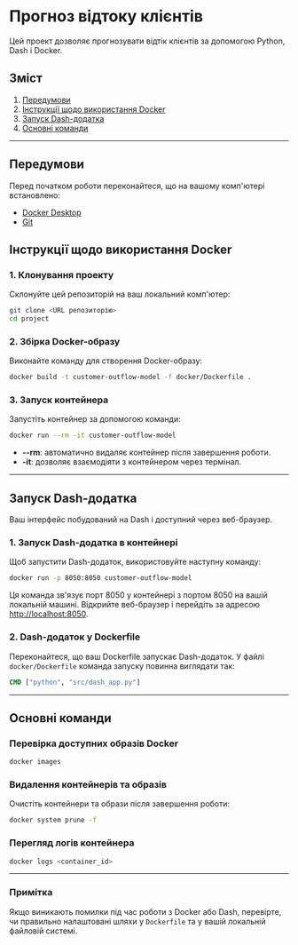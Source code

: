# Прогноз відтоку клієнтів

Цей проект дозволяє прогнозувати відтік клієнтів за допомогою Python, Dash і Docker.

## Зміст

1. [Передумови](#Передумови)
2. [Інструкції щодо використання Docker](#Інструкції-щодо-використання-Docker)
3. [Запуск Dash-додатка](#Запуск-Dash-додатка)
4. [Основні команди](#Основні-команди)

---

## Передумови

Перед початком роботи переконайтеся, що на вашому комп'ютері встановлено:

- [Docker Desktop](https://www.docker.com/products/docker-desktop)
- [Git](https://git-scm.com/)


## Інструкції щодо використання Docker

### 1. Клонування проекту
Склонуйте цей репозиторій на ваш локальний комп'ютер:
```bash
git clone <URL репозиторію>
cd project
```

### 2. Збірка Docker-образу
Виконайте команду для створення Docker-образу:
```bash
docker build -t customer-outflow-model -f docker/Dockerfile .
```

### 3. Запуск контейнера
Запустіть контейнер за допомогою команди:
```bash
docker run --rm -it customer-outflow-model
```

- **--rm**: автоматично видаляє контейнер після завершення роботи.
- **-it**: дозволяє взаємодіяти з контейнером через термінал.

---

## Запуск Dash-додатка

Ваш інтерфейс побудований на Dash і доступний через веб-браузер.

### 1. Запуск Dash-додатка в контейнері
Щоб запустити Dash-додаток, використовуйте наступну команду:
```bash
docker run -p 8050:8050 customer-outflow-model
```

Ця команда зв'язує порт 8050 у контейнері з портом 8050 на вашій локальній машині. Відкрийте веб-браузер і перейдіть за адресою [http://localhost:8050](http://localhost:8050).

### 2. Dash-додаток у Dockerfile
Переконайтеся, що ваш Dockerfile запускає Dash-додаток. У файлі `docker/Dockerfile` команда запуску повинна виглядати так:
```dockerfile
CMD ["python", "src/dash_app.py"]
```

---

## Основні команди

### Перевірка доступних образів Docker
```bash
docker images
```

### Видалення контейнерів та образів
Очистіть контейнери та образи після завершення роботи:
```bash
docker system prune -f
```

### Перегляд логів контейнера
```bash
docker logs <container_id>
```

---

### Примітка

Якщо виникають помилки під час роботи з Docker або Dash, перевірте, чи правильно налаштовані шляхи у `Dockerfile` та у вашій локальній файловій системі.

